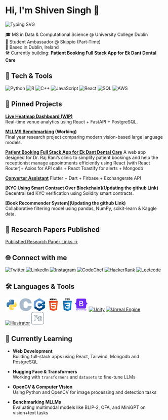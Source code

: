# Hi, I'm Shiven Singh 👋

<img align="left" src="https://readme-typing-svg.demolab.com?font=Fira+Code&size=24&duration=3000&pause=1000&color=3DC7A4&width=500&lines=Looking+for+work+in+Data+Science;Working+on+MLLM's;Love+Coding+%26+Problem+Solving" alt="Typing SVG" />

<br clear="left">

🎓 MS in Data & Computational Science @ University College Dublin  
💼 Student Ambassador @ Skippio (Part-Time)  
📍 Based in Dublin, Ireland  
🛠️ Currently building: **Patient Booking Full Stack App for Ek Dant Dental Care**

## 🚀 Tech & Tools


![Python](https://img.shields.io/badge/-Python-333?logo=python&logoColor=white)
![R](https://img.shields.io/badge/-R-276DC3?logo=r&logoColor=white)
![C++](https://img.shields.io/badge/-C++-00599C?logo=cplusplus&logoColor=white)
![JavaScript](https://img.shields.io/badge/-JavaScript-F7DF1E?logo=javascript&logoColor=black)
![React](https://img.shields.io/badge/-React-20232A?logo=react)
![SQL](https://img.shields.io/badge/-SQL-4479A1?logo=mysql&logoColor=white)
![AWS](https://img.shields.io/badge/-AWS-FF9900?logo=amazonaws&logoColor=white)

## 📌 Pinned Projects


**[Live Heatmap Dashboard (WIP)](https://github.com/gitshiven/b2b-dashboard.git)**  
Real-time venue analytics using React + FastAPI + PostgreSQL.

**[MLLMS Benchmarking](https://github.com/nikunjdrolia/MLLMS_Vision) (Working)**  
Final year research project comparing modern vision-based large language models.

**[Patient Booking Full Stack App for Ek Dant Dental Care](https://github.com/gitshiven/Ekdant-Dental-Booking-Web-App)**
A web app designed for Dr. Raj Rani’s clinic to simplify patient bookings and help the receptionist manage appointments efficiently using React (with React Router)+
Axios for API calls + React Toastify for alerts + Mongodb

**[Converter Assistant](https://github.com/gitshiven/CurrencyConverter)**
Flutter + Dart + Firbase + Exchangerate API

**[KYC Using Smart Contract Over Blockchain](Updating the github Link)**  
Decentralised KYC verification using Solidity smart contracts.

**[Book Recommender System](Updating the github Link)**  
Collaborative filtering model using pandas, NumPy, scikit-learn & Kaggle data.

## 📄 Research Papers Published


[Published Research Paper Links →](https://github.com/gitshiven/Published-Research-Paper-Links)

## 🌐 Connect with me

<p align="left">
  <a href="https://twitter.com/amshiven" target="_blank"><img src="https://raw.githubusercontent.com/rahuldkjain/github-profile-readme-generator/master/src/images/icons/Social/twitter.svg" alt="Twitter" width="30" /></a>
  <a href="https://linkedin.com/in/shivensingh1000" target="_blank"><img src="https://raw.githubusercontent.com/rahuldkjain/github-profile-readme-generator/master/src/images/icons/Social/linked-in-alt.svg" alt="LinkedIn" width="30" /></a>
  <a href="https://instagram.com/shivexn_" target="_blank"><img src="https://raw.githubusercontent.com/rahuldkjain/github-profile-readme-generator/master/src/images/icons/Social/instagram.svg" alt="Instagram" width="30" /></a>
  <a href="https://www.codechef.com/users/shiven_3o" target="_blank"><img src="https://cdn.jsdelivr.net/npm/simple-icons@3.1.0/icons/codechef.svg" alt="CodeChef" width="30" /></a>
  <a href="https://www.hackerrank.com/ss_shiven44" target="_blank"><img src="https://raw.githubusercontent.com/rahuldkjain/github-profile-readme-generator/master/src/images/icons/Social/hackerrank.svg" alt="HackerRank" width="30" /></a>
  <a href="https://www.leetcode.com/shivensing" target="_blank"><img src="https://raw.githubusercontent.com/rahuldkjain/github-profile-readme-generator/master/src/images/icons/Social/leet-code.svg" alt="Leetcode" width="30" /></a>
</p>

## 🛠 Languages & Tools


<p align="left">
  <a href="https://www.python.org" target="_blank"><img src="https://raw.githubusercontent.com/devicons/devicon/master/icons/python/python-original.svg" alt="Python" width="40" /></a>
  <a href="https://www.cprogramming.com/" target="_blank"><img src="https://raw.githubusercontent.com/devicons/devicon/master/icons/c/c-original.svg" alt="C" width="40" /></a>
  <a href="https://www.w3schools.com/cpp/" target="_blank"><img src="https://raw.githubusercontent.com/devicons/devicon/master/icons/cplusplus/cplusplus-original.svg" alt="C++" width="40" /></a>
  <a href="https://www.w3.org/html/" target="_blank"><img src="https://raw.githubusercontent.com/devicons/devicon/master/icons/html5/html5-original-wordmark.svg" alt="HTML5" width="40" /></a>
  <a href="https://www.w3schools.com/css/" target="_blank"><img src="https://raw.githubusercontent.com/devicons/devicon/master/icons/css3/css3-original-wordmark.svg" alt="CSS3" width="40" /></a>
  <a href="https://getbootstrap.com" target="_blank"><img src="https://raw.githubusercontent.com/devicons/devicon/master/icons/bootstrap/bootstrap-plain-wordmark.svg" alt="Bootstrap" width="40" /></a>
  <a href="https://unity.com/" target="_blank"><img src="https://www.vectorlogo.zone/logos/unity3d/unity3d-icon.svg" alt="Unity" width="40" /></a>
  <a href="https://unrealengine.com/" target="_blank"><img src="https://raw.githubusercontent.com/kenangundogan/fontisto/036b7eca71aab1bef8e6a0518f7329f13ed62f6b/icons/svg/brand/unreal-engine.svg" alt="Unreal Engine" width="40" /></a>
  <a href="https://www.adobe.com/in/products/illustrator.html" target="_blank"><img src="https://www.vectorlogo.zone/logos/adobe_illustrator/adobe_illustrator-icon.svg" alt="Illustrator" width="40" /></a>
  <a href="https://www.photoshop.com/en" target="_blank"><img src="https://raw.githubusercontent.com/devicons/devicon/master/icons/photoshop/photoshop-line.svg" alt="Photoshop" width="40" /></a>
</p>

## 🧠 Currently Learning

- **Web Development**  
  Building full-stack apps using React, Tailwind, Mongodb and PostgreSQL  

- **Hugging Face & Transformers**  
  Working with `transformers` and `datasets` to fine-tune LLMs 

- **OpenCV & Computer Vision**  
  Using Python and OpenCV for image processing and detection tasks 

- **Benchmarking MLLMs**  
  Evaluating multimodal models like BLIP-2, OFA, and MiniGPT on vision+text tasks  


